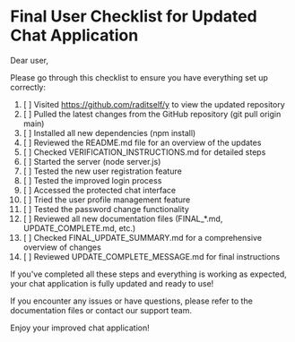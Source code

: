 
# Final User Checklist for Updated Chat Application

Dear user,

Please go through this checklist to ensure you have everything set up correctly:

1. [ ] Visited https://github.com/raditself/y to view the updated repository
2. [ ] Pulled the latest changes from the GitHub repository (git pull origin main)
3. [ ] Installed all new dependencies (npm install)
4. [ ] Reviewed the README.md file for an overview of the updates
5. [ ] Checked VERIFICATION_INSTRUCTIONS.md for detailed steps
6. [ ] Started the server (node server.js)
7. [ ] Tested the new user registration feature
8. [ ] Tested the improved login process
9. [ ] Accessed the protected chat interface
10. [ ] Tried the user profile management feature
11. [ ] Tested the password change functionality
12. [ ] Reviewed all new documentation files (FINAL_*.md, UPDATE_COMPLETE.md, etc.)
13. [ ] Checked FINAL_UPDATE_SUMMARY.md for a comprehensive overview of changes
14. [ ] Reviewed UPDATE_COMPLETE_MESSAGE.md for final instructions

If you've completed all these steps and everything is working as expected, your chat application is fully updated and ready to use!

If you encounter any issues or have questions, please refer to the documentation files or contact our support team.

Enjoy your improved chat application!
